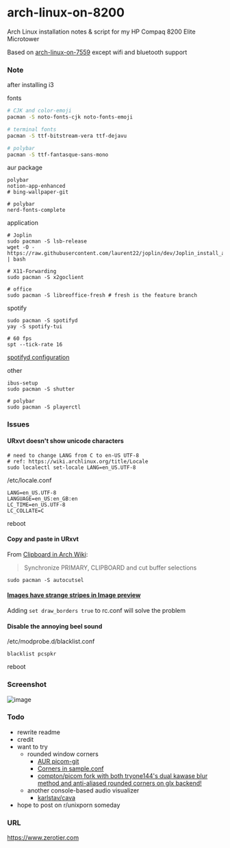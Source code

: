 # arch-linux-on-8200
Arch Linux installation notes &amp; script for my HP Compaq 8200 Elite Microtower

Based on [arch-linux-on-7559](https://github.com/YukinaMochizuki/arch-linux-on-7559) except wifi and bluetooth support

### Note
after installing i3

fonts
```sh
# CJK and color-emoji
pacman -S noto-fonts-cjk noto-fonts-emoji 

# terminal fonts
pacman -S ttf-bitstream-vera ttf-dejavu

# polybar
pacman -S ttf-fantasque-sans-mono
```

aur package
```
polybar
notion-app-enhanced
# bing-wallpaper-git

# polybar
nerd-fonts-complete
```

application
```
# Joplin
sudo pacman -S lsb-release
wget -O - https://raw.githubusercontent.com/laurent22/joplin/dev/Joplin_install_and_update.sh | bash

# X11-Forwarding
sudo pacman -S x2goclient

# office
sudo pacman -S libreoffice-fresh # fresh is the feature branch
```

spotify
```
sudo pacman -S spotifyd
yay -S spotify-tui

# 60 fps
spt --tick-rate 16
```
[spotifyd configuration](https://spotifyd.github.io/spotifyd/config/File.html#alternatives-to-storing-your-password-in-the-config-file----omit-in-toc---)

other
```
ibus-setup
sudo pacman -S shutter

# polybar
sudo pacman -S playerctl
```

### Issues
#### URxvt doesn't show unicode characters

```
# need to change LANG from C to en-US UTF-8
# ref: https://wiki.archlinux.org/title/Locale
sudo localectl set-locale LANG=en_US.UTF-8
```

/etc/locale.conf
```
LANG=en_US.UTF-8
LANGUAGE=en_US:en_GB:en
LC_TIME=en_US.UTF-8
LC_COLLATE=C
```

reboot

#### Copy and paste in URxvt

From [Clipboard in Arch Wiki](https://wiki.archlinux.org/title/clipboard):
> Synchronize PRIMARY, CLIPBOARD and cut buffer selections
```
sudo pacman -S autocutsel
```

#### [Images have strange stripes in Image preview](https://github.com/ranger/ranger/issues/1104)

Adding `set draw_borders true` to rc.conf will solve the problem

#### Disable the annoying beel sound

/etc/modprobe.d/blacklist.conf

```
blacklist pcspkr
```

reboot


### Screenshot
![image](https://user-images.githubusercontent.com/26710554/127752904-8f8d749d-21bc-491e-ac74-374193d5a77b.png)

### Todo
- rewrite readme
- credit
- want to try
    - rounded window corners
         - [AUR picom-git](https://aur.archlinux.org/packages/picom-git)
         - [Corners in sample.conf](https://github.com/yshui/picom/blob/next/picom.sample.conf#L143)
         - [compton/picom fork with both tryone144's dual kawase blur method and anti-aliased rounded corners on glx backend!](https://www.reddit.com/r/unixporn/comments/fs8trg/oc_comptonpicom_fork_with_both_tryone144s_dual/)
     - another console-based audio visualizer
         - [karlstav/cava](https://github.com/karlstav/cava)
- hope to post on r/unixporn someday

### URL
https://www.zerotier.com
